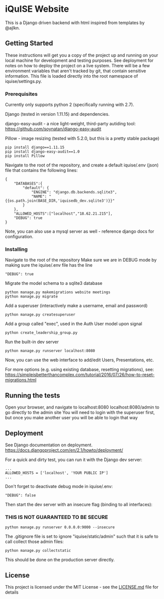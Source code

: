 # iQuISE Website

This is a Django driven backend with html inspired from templates by @ajlkn.

## Getting Started

These instructions will get you a copy of the project up and running on your local machine for development and testing purposes. See deployment for notes on how to deploy the project on a live system.
There will be a few environment variables that aren't tracked by git, that contain sensitive information. This file is loaded directly into the root namespace of iquise/settings.py.

### Prerequisites
Currently only supports python 2 (specifically running with 2.7).

Django (tested in version 1.11.15) and dependencies.

django-easy-audit - a nice light-weight, third-party autiding tool: https://github.com/soynatan/django-easy-audit

Pillow - image resizing (tested with 5.2.0, but this is a pretty stable package)
```
pip install django==1.11.15
pip install django-easy-audit==1.0
pip install Pillow
```
Navigate to the root of the repository, and create a default iquise/.env (json) file that contains the following lines:
```
{
    "DATABASES":{
        "default": {
            "ENGINE": "django.db.backends.sqlite3",
            "NAME": "{{os.path.join(BASE_DIR,'iquisedb_dev.sqlite3')}}"
        }
    },
    "ALLOWED_HOSTS":["localhost","18.62.21.215"],
    "DEBUG": true
}
```
Note, you can also use a mysql server as well - reference django docs for configuration.

### Installing

Navigate to the root of the repository
Make sure we are in DEBUG mode by making sure the iquise/.env file has the line
```
"DEBUG": true
```
Migrate the model schema to a sqlite3 database
```
python manage.py makemigrations website meetings
python manage.py migrate
```
Add a superuser (interactively make a username, email and password)
```
python manage.py createsuperuser
```
Add a group called "exec", used in the Auth User model upon signal
```
python create_leadership_group.py
```
Run the built-in dev server
```
python manage.py runserver localhost:8080
```
Now, you can use the web interface to add/edit Users, Presentations, etc.

For more options (e.g. using existing database, resetting migrations), see:
https://simpleisbetterthancomplex.com/tutorial/2016/07/26/how-to-reset-migrations.html

## Running the tests

Open your browser, and navigate to localhost:8080
localhost:8080/admin to go directly to the admin site
You will need to login with the superuser first, but once you make another user you will be able to login that way

## Deployment

See Django documentation on deployment.
https://docs.djangoproject.com/en/2.1/howto/deployment/

For a quick and dirty test, you can run it with the Django dev server:
```
...
ALLOWED_HOSTS = ['localhost', 'YOUR PUBLIC IP']
...
```
Don't forget to deactivate debug mode in iquise/.env:
```
"DEBUG": false
```
Then start the dev server with an insecure flag (binding to all interfaces):
### THIS IS NOT GUARANTEED TO BE SECURE
```
python manage.py runserver 0.0.0.0:9000 --insecure
```
The .gitignore file is set to ignore "iquise/static/admin" such that it is safe to call collect those admin files:
```
python manage.py collectstatic
```
This should be done on the production server directly.

## License

This project is licensed under the MIT License - see the [LICENSE.md](LICENSE.md) file for details
